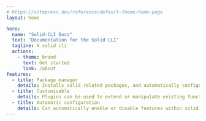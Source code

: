 ```yaml
---
# https://vitepress.dev/reference/default-theme-home-page
layout: home

hero:
  name: "Solid-CLI Docs"
  text: "Documentation for the Solid CLI"
  tagline: A solid cli
  actions:
    - theme: brand
      text: Get started
      link: /about
features:
  - title: Package manager
    details: Installs solid related packages, and automatically configure them in your project.
  - title: Customisable
    details: Plugins can be used to extend or manipulate existing functionality
  - title: Automatic configuration
    details: Can automatically enable or disable features within solid, such as automatically enabling ssr
---
```

